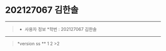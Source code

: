 # 202127067 김한솔
-----------------
>* 사용자 정보
*학번 : 202127067
        김한솔
-----------------
>*version
        ss
        **
        1
        2
        >2
